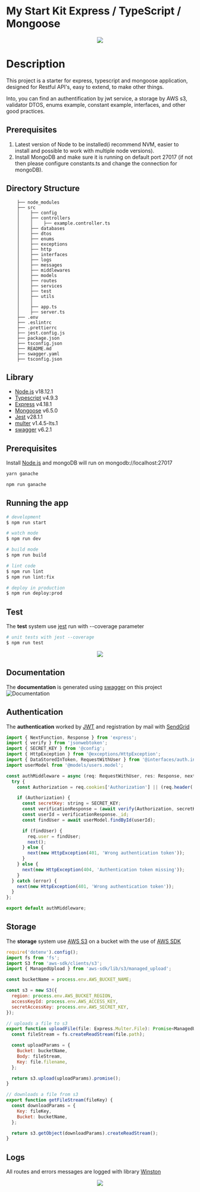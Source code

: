 # My Start Kit Express / TypeScript / Mongoose
<p align="center" width="100%"><img align="center" src="./doc/My%20starter%20kit.png?raw=true" /></p>

# Description
This project is a starter for express, typescript and mongoose application, designed for Restful API's, easy to extend, to make other things.

Into, you can find an authentification by jwt service, a storage by AWS s3, validator DTOS, enums example, constant example, interfaces, and other good practices.

## Prerequisites

1. Latest version of Node to be installed(i recommend NVM, easier to install and possible to work with multiple node versions).
2. Install MongoDB and make sure it is running on default port 27017 (if not then please configure constants.ts and change the connection for mongoDB).

## Directory Structure
```
    ├── node_modules
    ├── src
    │    ├── config
    │    ├── controllers  
    │    │    ├── example.controller.ts
    │    ├── databases
    │    ├── dtos
    │    ├── enums
    │    ├── exceptions
    │    ├── http
    │    ├── interfaces
    │    ├── logs
    │    ├── messages
    │    ├── middlewares
    │    ├── models
    │    ├── routes
    │    ├── services
    │    ├── test
    │    ├── utils
    │    │
    │    ├── app.ts
    │    ├── server.ts
    ├── .env
    ├── .eslintrc
    ├── .prettierrc
    ├── jest.config.js
    ├── package.json
    ├── tsconfig.json
    ├── README.md
    ├── swagger.yaml
    ├── tsconfig.json
```

## Library
- [Node.js](https://nodejs.org/dist/latest-v18.x/docs/api/) v18.12.1
- [Typescript](https://www.typescriptlang.org/docs/handbook/typescript-from-scratch.html) v4.9.3
- [Express](https://expressjs.com/en/starter/installing.html) v4.18.1
- [Mongoose](https://mongoosejs.com/docs/guide.html) v6.5.0
- [Jest]() v28.1.1
- [multer]() v1.4.5-lts.1
- [swagger]() v6.2.1

## Prerequisites

Install [Node.js](https://nodejs.org/dist/latest-v18.x/docs/api/) and mongoDB will run on mongodb://localhost:27017

```bash
yarn ganache
```

```bash
npm run ganache
```

## Running the app

```bash
# development
$ npm run start

# watch mode
$ npm run dev

# build mode
$ npm run build

# lint code
$ npm run lint
$ npm run lint:fix

# deploy in production
$ npm run deploy:prod
```

## Test

The **test** system use [jest](https://jestjs.io/docs/getting-started) run with --coverage parameter

```bash
# unit tests with jest --coverage
$ npm run test
```

<p align="center" width="100%"><img align="center" src="./doc/coverage.png?raw=true" /></p>

## Documentation

The **documentation** is generated using [swagger](https://swagger.io/docs/specification/basic-structure/) on this project
![Documentation](./doc/Swagger.png?raw=true 'Documentation')

## Authentication

The **authentication** worked by [JWT](https://jwt.io/introduction) and registration by mail with [SendGrid](https://docs.sendgrid.com/for-developers/sending-email/quickstart-nodejs)

```javascript
import { NextFunction, Response } from 'express';
import { verify } from 'jsonwebtoken';
import { SECRET_KEY } from '@config';
import { HttpException } from '@exceptions/HttpException';
import { DataStoredInToken, RequestWithUser } from '@interfaces/auth.interface';
import userModel from '@models/users.model';

const authMiddleware = async (req: RequestWithUser, res: Response, next: NextFunction) => {
  try {
    const Authorization = req.cookies['Authorization'] || (req.header('Authorization') ? req.header('Authorization').split('Bearer ')[1] : null);

    if (Authorization) {
      const secretKey: string = SECRET_KEY;
      const verificationResponse = (await verify(Authorization, secretKey)) as DataStoredInToken;
      const userId = verificationResponse._id;
      const findUser = await userModel.findById(userId);

      if (findUser) {
        req.user = findUser;
        next();
      } else {
        next(new HttpException(401, 'Wrong authentication token'));
      }
    } else {
      next(new HttpException(404, 'Authentication token missing'));
    }
  } catch (error) {
    next(new HttpException(401, 'Wrong authentication token'));
  }
};

export default authMiddleware;
```

## Storage

The **storage** system use [AWS S3](https://docs.aws.amazon.com/s3/index.html) on a bucket with the use of [AWS SDK](https://www.npmjs.com/package/aws-sdk)

```javascript
require('dotenv').config();
import fs from 'fs';
import S3 from 'aws-sdk/clients/s3';
import { ManagedUpload } from 'aws-sdk/lib/s3/managed_upload';

const bucketName = process.env.AWS_BUCKET_NAME;

const s3 = new S3({
  region: process.env.AWS_BUCKET_REGION,
  accessKeyId: process.env.AWS_ACCESS_KEY,
  secretAccessKey: process.env.AWS_SECRET_KEY,
});

// uploads a file to s3
export function uploadFile(file: Express.Multer.File): Promise<ManagedUpload.SendData> {
  const fileStream = fs.createReadStream(file.path);

  const uploadParams = {
    Bucket: bucketName,
    Body: fileStream,
    Key: file.filename,
  };

  return s3.upload(uploadParams).promise();
}

// downloads a file from s3
export function getFileStream(fileKey) {
  const downloadParams = {
    Key: fileKey,
    Bucket: bucketName,
  };

  return s3.getObject(downloadParams).createReadStream();
}
```

## Logs

All routes and errors messages are logged with library [Winston](https://github.com/winstonjs/winston)
<p align="center" width="100%"><img align="center" src="./doc/logs.png?raw=true" /></p>